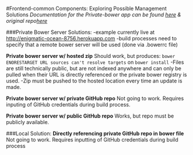 #Frontend-common Components: Exploring Possible Management Solutions
*Documentation for the Private-bower app can be found [here](http://hacklone.github.io/private-bower) & original repo[here](https://github.com/Hacklone/private-bower)*

###Private Bower Server Solutions:
-example currently live at http://enigmatic-ocean-8756.herokuapp.com
-build processes need to specify that a remote bower server will be used (done via .bowerrc file) 

**Private bower server w/ hosted zip**
Should work, but produces: `bower ENORESTARGET URL sources can't resolve targets` on `bower install`
-Files are still technically public, but are not indexed anywhere and can only be pulled when their URL is directly referenced or the private bower registry is used. 
-Zip must be pushed to the hosted location every time an update is made.

**Private bower server w/ private GitHub repo**
Not going to work. Requires inputing of GitHub credentials during build process. 

**Private bower server w/ public GitHub repo**
Works, but repo must be publicly available. 

###Local Solution:
**Directly referencing private GitHub repo in bower file**
Not going to work. Requires inputting of GitHub credentials during build process